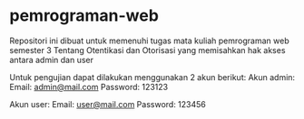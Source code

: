 # pemrograman-web

Repositori ini dibuat untuk memenuhi tugas mata kuliah pemrograman web semester 3
Tentang Otentikasi dan Otorisasi yang memisahkan hak akses antara admin dan user

Untuk pengujian dapat dilakukan menggunakan 2 akun berikut:
Akun admin:
Email: admin@mail.com
Password: 123123

Akun user:
Email: user@mail.com
Password: 123456

